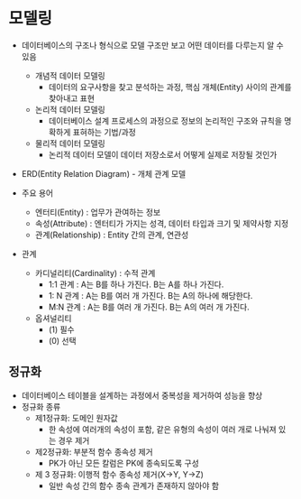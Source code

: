 # 모델링

- 데이터베이스의 구조나 형식으로 모델 구조만 보고 어떤 데이터를 다루는지 알 수 있음
  - 개념적 데이터 모델링
    - 데이터의 요구사항을 찾고 분석하는 과정, 핵심 개체(Entity) 사이의 관계를 찾아내고 표현
  - 논리적 데이터 모델링
    - 데이터베이스 설계 프로세스의 과정으로 정보의 논리적인 구조와 규칙을 명확하게 표혀하는 기법/과정
  - 물리적 데이터 모델링
    - 논리적 데이터 모델이 데이터 저장소로서 어떻게 실제로 저장될 것인가

- ERD(Entity Relation Diagram) - 개체 관계 모델
- 주요 용어
  - 엔터티(Entity) : 업무가 관여하는 정보
  - 속성(Attribute) : 엔터티가 가지는 성격, 데이터 타입과 크기 및 제약사항 지정
  - 관계(Relationship) : Entity 간의 관계, 연관성
- 관계
  - 카디널리티(Cardinality) : 수적 관계
    - 1:1 관계 : A는 B를 하나 가진다. B는 A를 하나 가진다.
    - 1: N 관계  : A는 B를 여러 개 가진다. B는 A의 하나에 해당한다.
    - M:N 관계 : A는 B를 여러 개 가진다. B는 A의 여러 개 가진다.
  - 옵셔널리티
    - (1) 필수
    - (0) 선택

## 정규화

-  데이터베이스 테이블을 설계하는 과정에서 중복성을 제거하여 성능을 향상
- 정규화 종류
  - 제1정규화: 도메인 원자값
    - 한 속성에 여러개의 속성이 포함, 같은 유형의 속성이 여러 개로 나눠져 있는 경우 제거
  - 제2정규화: 부분적 함수 종속성 제거
    - PK가 아닌 모든 칼럼은 PK에 종속되도록 구성
  - 제 3 정규화: 이행적 함수 종속성 제거(X->Y, Y->Z)
    - 일반 속성 간의 함수 종속 관계가 존재하지 않아야 함

